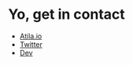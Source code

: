 # Yo, get in contact

- [Atila.io](https://atila.io)
- [Twitter](https://atila.io/twitter)
- [Dev](https://atila.io/dev)

